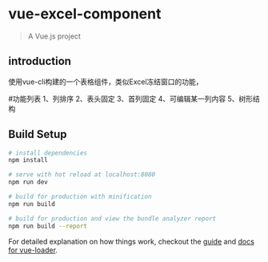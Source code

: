# vue-excel-component

> A Vue.js project
## introduction

使用vue-cli构建的一个表格组件，类似Excel冻结窗口的功能，

#功能列表
1、列排序
2、表头固定
3、首列固定
4、可编辑某一列内容
5、树形结构





## Build Setup

``` bash
# install dependencies
npm install

# serve with hot reload at localhost:8080
npm run dev

# build for production with minification
npm run build

# build for production and view the bundle analyzer report
npm run build --report
```

For detailed explanation on how things work, checkout the [guide](http://vuejs-templates.github.io/webpack/) and [docs for vue-loader](http://vuejs.github.io/vue-loader).
